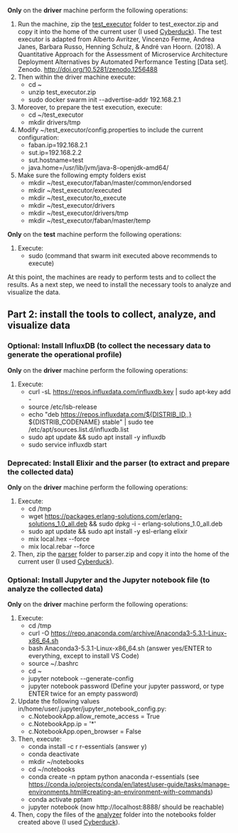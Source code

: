 **Only** on the **driver** machine perform the following operations:

1. Run the machine, zip the [test_executor](test_executor) folder to test_exector.zip and copy it into the home of the current user (I used [Cyberduck](https://cyberduck.io/)). The test executor is adapted from Alberto Avritzer, Vincenzo Ferme, Andrea Janes, Barbara Russo, Henning Schulz, & André van Hoorn. (2018). A Quantitative Approach for the Assessment of Microservice Architecture Deployment Alternatives by Automated Performance Testing [Data set]. Zenodo. http://doi.org/10.5281/zenodo.1256488
2. Then within the driver machine execute:
   - cd ~
   - unzip test_executor.zip
   - sudo docker swarm init --advertise-addr 192.168.2.1
3. Moreover, to prepare the test execution, execute:
   - cd ~/test_executor
   - mkdir drivers/tmp
4. Modify ~/test_executor/config.properties to include the current configuration:
   - faban.ip=192.168.2.1
   - sut.ip=192.168.2.2
   - sut.hostname=test
   - java.home=\/usr\/lib\/jvm\/java-8-openjdk-amd64\/
5. Make sure the following empty folders exist
   - mkdir ~/test_executor/faban/master/common/endorsed
   - mkdir ~/test_executor/executed
   - mkdir ~/test_executor/to_execute
   - mkdir ~/test_executor/drivers
   - mkdir ~/test_executor/drivers/tmp
   - mkdir ~/test_executor/faban/master/temp

**Only** on the **test** machine perform the following operations:

1. Execute:
   - sudo (command that swarm init executed above recommends to execute)

At this point, the machines are ready to perform tests and to collect the results. As a next step, we need to install the necessary tools to analyze and visualize the data.

## Part 2: install the tools to collect, analyze, and visualize data

### Optional: Install InfluxDB (to collect the necessary data to generate the operational profile)

**Only** on the **driver** machine perform the following operations:

1. Execute:
   - curl -sL https://repos.influxdata.com/influxdb.key | sudo apt-key add -
   - source /etc/lsb-release
   - echo "deb https://repos.influxdata.com/${DISTRIB_ID,,} \${DISTRIB_CODENAME} stable" | sudo tee /etc/apt/sources.list.d/influxdb.list
   - sudo apt update && sudo apt install -y influxdb
   - sudo service influxdb start

### Deprecated: Install Elixir and the parser (to extract and prepare the collected data)

**Only** on the **driver** machine perform the following operations:

1. Execute:
   - cd /tmp
   - wget https://packages.erlang-solutions.com/erlang-solutions_1.0_all.deb && sudo dpkg -i - erlang-solutions_1.0_all.deb
   - sudo apt update && sudo apt install -y esl-erlang elixir
   - mix local.hex --force
   - mix local.rebar --force
2. Then, zip the [parser](parser) folder to parser.zip and copy it into the home of the current user (I used [Cyberduck](https://cyberduck.io/)).

### Optional: Install Jupyter and the Jupyter notebook file (to analyze the collected data)

**Only** on the **driver** machine perform the following operations:

1. Execute:
   - cd /tmp
   - curl -O https://repo.anaconda.com/archive/Anaconda3-5.3.1-Linux-x86_64.sh
   - bash Anaconda3-5.3.1-Linux-x86_64.sh (answer yes/ENTER to everything, except to install VS Code)
   - source ~/.bashrc
   - cd ~
   - jupyter notebook --generate-config
   - jupyter notebook password (Define your jupyter password, or type ENTER twice for an empty password)
2. Update the following values in/home/user/.jupyter/jupyter_notebook_config.py:
   - c.NotebookApp.allow_remote_access = True
   - c.NotebookApp.ip = '\*'
   - c.NotebookApp.open_browser = False
3. Then, execute:
   - conda install -c r r-essentials (answer y)
   - conda deactivate
   - mkdir ~/notebooks
   - cd ~/notebooks
   - conda create -n pptam python anaconda r-essentials (see https://conda.io/projects/conda/en/latest/user-guide/tasks/manage-environments.html#creating-an-environment-with-commands)
   - conda activate pptam
   - jupyter notebook (now http://localhost:8888/ should be reachable)
4. Then, copy the files of the [analyzer](analyzer) folder into the notebooks folder created above (I used [Cyberduck](https://cyberduck.io/)).
